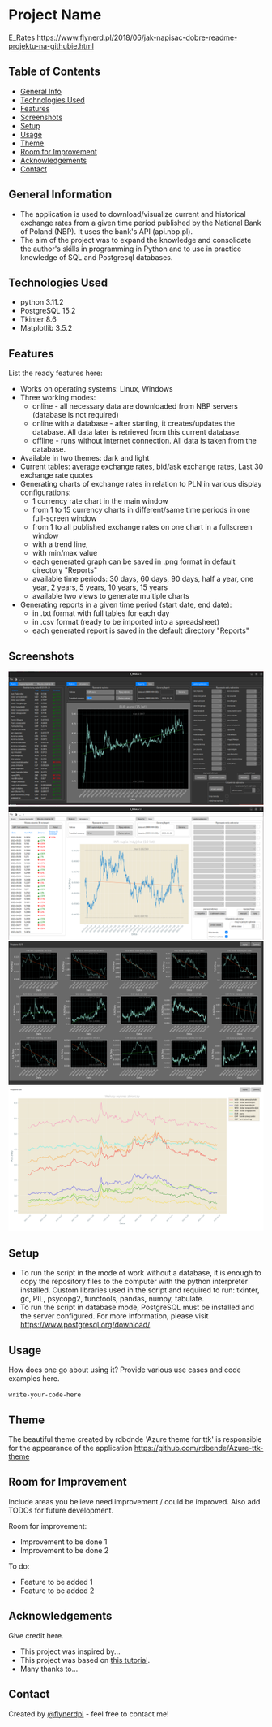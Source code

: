 # Project Name
E_Rates
https://www.flynerd.pl/2018/06/jak-napisac-dobre-readme-projektu-na-githubie.html

## Table of Contents
* [General Info](#general-information)
* [Technologies Used](#technologies-used)
* [Features](#features)
* [Screenshots](#screenshots)
* [Setup](#setup)
* [Usage](#usage)
* [Theme](#theme)
* [Room for Improvement](#room-for-improvement)
* [Acknowledgements](#acknowledgements)
* [Contact](#contact)
<!-- * [License](#license) -->


## General Information
- The application is used to download/visualize current and historical exchange rates from a given time period published by the National Bank of Poland (NBP). It uses the bank's API (api.nbp.pl).
- The aim of the project was to expand the knowledge and consolidate the author's skills in programming in Python and to use in practice knowledge of SQL and Postgresql databases.


## Technologies Used
- python 3.11.2
- PostgreSQL 15.2
- Tkinter 8.6
- Matplotlib 3.5.2


## Features
List the ready features here:
- Works on operating systems: Linux, Windows
- Three working modes:
  - online - all necessary data are downloaded from NBP servers (database is not required)
  - online with a database - after starting, it creates/updates the database. All data later is retrieved from this current database.
  - offline - runs without internet connection. All data is taken from the database.
- Available in two themes: dark and light
- Current tables: average exchange rates, bid/ask exchange rates, Last 30 exchange rate quotes
- Generating charts of exchange rates in relation to PLN in various display configurations:
  - 1 currency rate chart in the main window
  - from 1 to 15 currency charts in different/same time periods in one full-screen window
  - from 1 to all published exchange rates on one chart in a fullscreen window
  - with a trend line,
  - with min/max value
  - each generated graph can be saved in .png format in default directory "Reports"
  - available time periods: 30 days, 60 days, 90 days, half a year, one year, 2 years, 5 years, 10 years, 15 years
  - available two views to generate multiple charts
- Generating reports in a given time period (start date, end date):
  - in .txt format with full tables for each day
  - in .csv format (ready to be imported into a spreadsheet)
  - each generated report is saved in the default directory "Reports"  


## Screenshots
![dark mode main window](./img/dark_mode_main_window.png)
![light mode main window](./img/light_mode_main_window.png)
![15 charts in fullscreen mode](./img/15_charts.png)
![one multichart in fullscreen mode](./img/one_multichart.png)




## Setup
- To run the script in the mode of work without a database, it is enough to copy the repository files to the computer with the python interpreter installed. Custom libraries used in the script and required to run: tkinter, gc, PIL, psycopg2, functools, pandas, numpy, tabulate.
- To run the script in database mode, PostgreSQL must be installed and the server configured. For more information, please visit https://www.postgresql.org/download/


## Usage
How does one go about using it?
Provide various use cases and code examples here.

`write-your-code-here`


## Theme
The beautiful theme created by rdbdnde 'Azure theme for ttk' is responsible for the appearance of the application
https://github.com/rdbende/Azure-ttk-theme


## Room for Improvement
Include areas you believe need improvement / could be improved. Also add TODOs for future development.

Room for improvement:
- Improvement to be done 1
- Improvement to be done 2

To do:
- Feature to be added 1
- Feature to be added 2


## Acknowledgements
Give credit here.
- This project was inspired by...
- This project was based on [this tutorial](https://www.example.com).
- Many thanks to...


## Contact
Created by [@flynerdpl](https://www.flynerd.pl/) - feel free to contact me!


<!-- Optional -->
<!-- ## License -->
<!-- This project is open source and available under the [... License](). -->

<!-- You don't have to include all sections - just the one's relevant to your project -->

